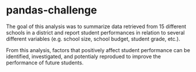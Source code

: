 # pandas-challenge

The goal of this analysis was to summarize data retrieved from 15 different schools in a district and report
student performances in relation to several different variables (e.g. school size, school budget, student grade, etc.).

From this analysis, factors that positively affect student performance can be identified, investigated, and potentialy
reprodued to improve the performance of future students.